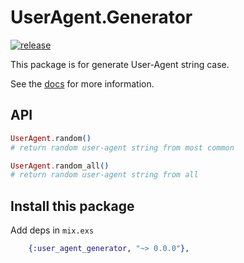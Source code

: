 # UserAgent.Generator

[![release](https://github.com/gsmlg-dev/user_agent_generator/actions/workflows/test-and-release.yml/badge.svg)](https://github.com/gsmlg-dev/user_agent_generator/actions/workflows/test-and-release.yml)

This package is for generate User-Agent string case.

See the [docs](https://hexdocs.pm/user_agent_generator/) for more information.

## API

```elixir
UserAgent.random()
# return random user-agent string from most common

UserAgent.random_all()
# return random user-agent string from all
```

## Install this package

Add deps in `mix.exs`

```elixir
    {:user_agent_generator, "~> 0.0.0"},
```



